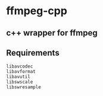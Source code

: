 # ffmpeg-cpp

## c++ wrapper for ffmpeg

## Requirements
```
libavcodec
libavformat
libavutil
libswscale
libswresample
```